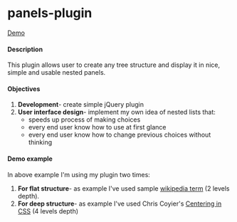 <h1>panels-plugin</h1>
<a href="http://pawelsz1986.github.io/panels-plugin/">Demo</a>
<h4>Description</h4>
<p>This plugin allows user to create any tree structure and display it in nice, simple and usable nested panels.</p>
<h4>Objectives</h4>
<ol>
    <li><b>Development</b>- create simple jQuery plugin</li>
    <li><b>User interface design</b>- implement my own idea of nested lists that:
    <ul>
        <li>speeds up process of making choices</li>
        <li>every end user know how to use at first glance</li>
        <li>every end user know how to change previous choices without thinking</li>
    </ul>
</ol>
<h4>Demo example</h4>
<p>In above example I'm using my plugin two times:</p>
<ol>
    <li><b>For flat structure</b>- as example I've used sample
    <a href="http://pl.wikipedia.org/wiki/Pi%C5%82a">wikipedia term</a> (2 levels depth).</li>
    <li><b>For deep structure</b>- as example I've used Chris Coyier's 
    <a href="https://css-tricks.com/centering-css-complete-guide">Centering in CSS</a> (4 levels depth)</li>
</ol>
